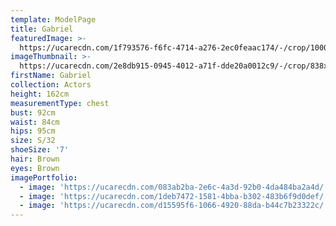 ```yaml
---
template: ModelPage
title: Gabriel
featuredImage: >-
  https://ucarecdn.com/1f793576-f6fc-4714-a276-2ec0feaac174/-/crop/1000x718/0,0/-/preview/
imageThumbnail: >-
  https://ucarecdn.com/2e8db915-0945-4012-a71f-dde20a0012c9/-/crop/838x1177/243,0/-/preview/
firstName: Gabriel
collection: Actors
height: 162cm
measurementType: chest
bust: 92cm
waist: 84cm
hips: 95cm
size: S/32
shoeSize: '7'
hair: Brown
eyes: Brown
imagePortfolio:
  - image: 'https://ucarecdn.com/083ab2ba-2e6c-4a3d-92b0-4da484ba2a4d/'
  - image: 'https://ucarecdn.com/1deb7472-1581-4bba-b302-483b6f9d0def/'
  - image: 'https://ucarecdn.com/d15595f6-1066-4920-88da-b44c7b23322c/'
---
```


